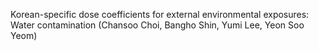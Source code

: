 Korean-specific dose coefficients for external environmental exposures: Water contamination (Chansoo Choi, Bangho Shin, Yumi Lee, Yeon Soo Yeom)
